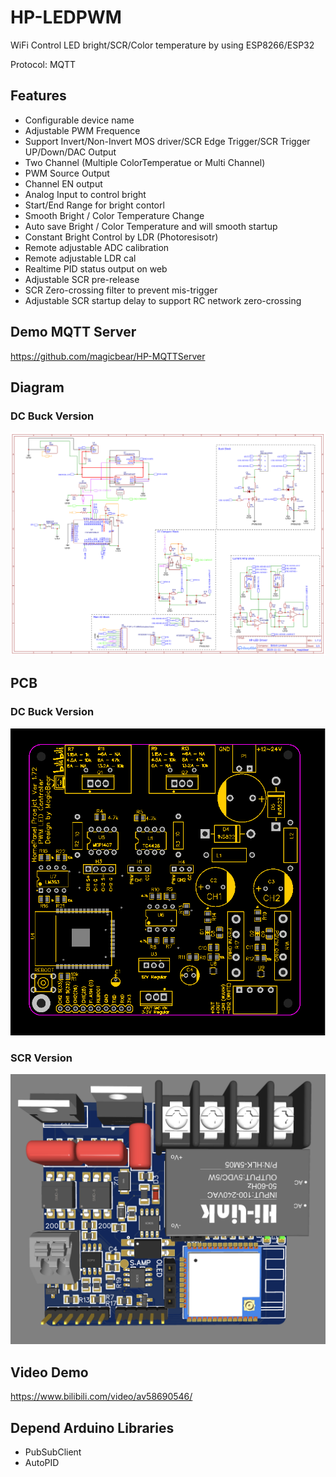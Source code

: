 # HP-LEDPWM
WiFi Control LED bright/SCR/Color temperature by using ESP8266/ESP32

Protocol: MQTT

## Features
- Configurable device name
- Adjustable PWM Frequence
- Support Invert/Non-Invert MOS driver/SCR Edge Trigger/SCR Trigger UP/Down/DAC Output
- Two Channel (Multiple ColorTemperatue or Multi Channel)
- PWM Source Output
- Channel EN output
- Analog Input to control bright
- Start/End Range for bright contorl
- Smooth Bright / Color Temperature Change
- Auto save Bright / Color Temperature and will smooth startup
- Constant Bright Control by LDR (Photoresisotr)
- Remote adjustable ADC calibration
- Remote adjustable LDR cal
- Realtime PID status output on web
- Adjustable SCR pre-release
- SCR Zero-crossing filter to prevent mis-trigger
- Adjustable SCR startup delay to support RC network zero-crossing

## Demo MQTT Server
https://github.com/magicbear/HP-MQTTServer

## Diagram
### DC Buck Version
![Diagram](https://raw.githubusercontent.com/magicbear/HP-LEDPWM/master/sch.png)

## PCB
### DC Buck Version
![Diagram](https://raw.githubusercontent.com/magicbear/HP-LEDPWM/master/top.svg)

### SCR Version
![Diagram](https://raw.githubusercontent.com/magicbear/HP-LEDPWM/master/scr-sch.png)

## Video Demo
https://www.bilibili.com/video/av58690546/

## Depend Arduino Libraries
- PubSubClient
- AutoPID